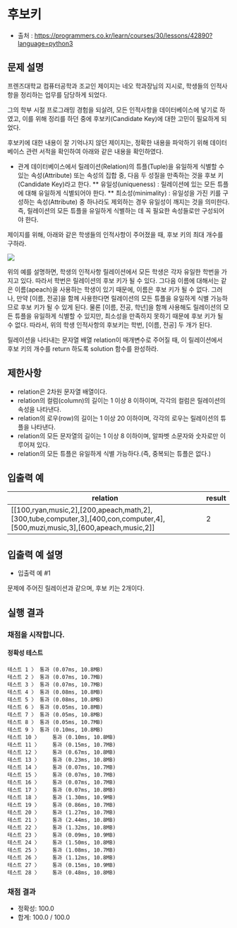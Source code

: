 # 후보키
* 출처 : https://programmers.co.kr/learn/courses/30/lessons/42890?language=python3
## 문제 설명
프렌즈대학교 컴퓨터공학과 조교인 제이지는 네오 학과장님의 지시로, 학생들의 인적사항을 정리하는 업무를 담당하게 되었다.

그의 학부 시절 프로그래밍 경험을 되살려, 모든 인적사항을 데이터베이스에 넣기로 하였고, 이를 위해 정리를 하던 중에 후보키(Candidate Key)에 대한 고민이 필요하게 되었다.

후보키에 대한 내용이 잘 기억나지 않던 제이지는, 정확한 내용을 파악하기 위해 데이터베이스 관련 서적을 확인하여 아래와 같은 내용을 확인하였다.

* 관계 데이터베이스에서 릴레이션(Relation)의 튜플(Tuple)을 유일하게 식별할 수 있는 속성(Attribute) 또는 속성의 집합 중, 다음 두 성질을 만족하는 것을 후보 키(Candidate Key)라고 한다.
** 유일성(uniqueness) : 릴레이션에 있는 모든 튜플에 대해 유일하게 식별되어야 한다.
** 최소성(minimality) : 유일성을 가진 키를 구성하는 속성(Attribute) 중 하나라도 제외하는 경우 유일성이 깨지는 것을 의미한다. 즉, 릴레이션의 모든 튜플을 유일하게 식별하는 데 꼭 필요한 속성들로만 구성되어야 한다.

제이지를 위해, 아래와 같은 학생들의 인적사항이 주어졌을 때, 후보 키의 최대 개수를 구하라.

![](https://grepp-programmers.s3.amazonaws.com/files/production/f1a3a40ede/005eb91e-58e5-4109-9567-deb5e94462e3.jpg)

위의 예를 설명하면, 학생의 인적사항 릴레이션에서 모든 학생은 각자 유일한 학번을 가지고 있다. 따라서 학번은 릴레이션의 후보 키가 될 수 있다.
그다음 이름에 대해서는 같은 이름(apeach)을 사용하는 학생이 있기 때문에, 이름은 후보 키가 될 수 없다. 그러나, 만약 [이름, 전공]을 함께 사용한다면 릴레이션의 모든 튜플을 유일하게 식별 가능하므로 후보 키가 될 수 있게 된다.
물론 [이름, 전공, 학년]을 함께 사용해도 릴레이션의 모든 튜플을 유일하게 식별할 수 있지만, 최소성을 만족하지 못하기 때문에 후보 키가 될 수 없다.
따라서, 위의 학생 인적사항의 후보키는 학번, [이름, 전공] 두 개가 된다.

릴레이션을 나타내는 문자열 배열 relation이 매개변수로 주어질 때, 이 릴레이션에서 후보 키의 개수를 return 하도록 solution 함수를 완성하라.

## 제한사항
* relation은 2차원 문자열 배열이다.
* relation의 컬럼(column)의 길이는 1 이상 8 이하이며, 각각의 컬럼은 릴레이션의 속성을 나타낸다.
* relation의 로우(row)의 길이는 1 이상 20 이하이며, 각각의 로우는 릴레이션의 튜플을 나타낸다.
* relation의 모든 문자열의 길이는 1 이상 8 이하이며, 알파벳 소문자와 숫자로만 이루어져 있다.
* relation의 모든 튜플은 유일하게 식별 가능하다.(즉, 중복되는 튜플은 없다.)
## 입출력 예
| relation | result |
| --- | --- |
| [[100,ryan,music,2],[200,apeach,math,2],[300,tube,computer,3],[400,con,computer,4],[500,muzi,music,3],[600,apeach,music,2]] | 2 |

## 입출력 예 설명
* 입출력 예 #1

문제에 주어진 릴레이션과 같으며, 후보 키는 2개이다.

## 실행 결과
### 채점을 시작합니다.
#### 정확성  테스트
```
테스트 1 〉	통과 (0.07ms, 10.8MB)
테스트 2 〉	통과 (0.07ms, 10.7MB)
테스트 3 〉	통과 (0.07ms, 10.7MB)
테스트 4 〉	통과 (0.08ms, 10.8MB)
테스트 5 〉	통과 (0.08ms, 10.8MB)
테스트 6 〉	통과 (0.05ms, 10.8MB)
테스트 7 〉	통과 (0.05ms, 10.8MB)
테스트 8 〉	통과 (0.05ms, 10.7MB)
테스트 9 〉	통과 (0.10ms, 10.8MB)
테스트 10 〉	통과 (0.10ms, 10.8MB)
테스트 11 〉	통과 (0.15ms, 10.7MB)
테스트 12 〉	통과 (0.67ms, 10.8MB)
테스트 13 〉	통과 (0.23ms, 10.8MB)
테스트 14 〉	통과 (0.07ms, 10.7MB)
테스트 15 〉	통과 (0.07ms, 10.7MB)
테스트 16 〉	통과 (0.07ms, 10.7MB)
테스트 17 〉	통과 (0.07ms, 10.8MB)
테스트 18 〉	통과 (1.30ms, 10.9MB)
테스트 19 〉	통과 (0.86ms, 10.7MB)
테스트 20 〉	통과 (1.27ms, 10.7MB)
테스트 21 〉	통과 (2.44ms, 10.8MB)
테스트 22 〉	통과 (1.32ms, 10.8MB)
테스트 23 〉	통과 (0.09ms, 10.9MB)
테스트 24 〉	통과 (1.50ms, 10.8MB)
테스트 25 〉	통과 (1.08ms, 10.7MB)
테스트 26 〉	통과 (1.12ms, 10.8MB)
테스트 27 〉	통과 (0.15ms, 10.9MB)
테스트 28 〉	통과 (0.48ms, 10.8MB)
```
### 채점 결과
* 정확성: 100.0
* 합계: 100.0 / 100.0